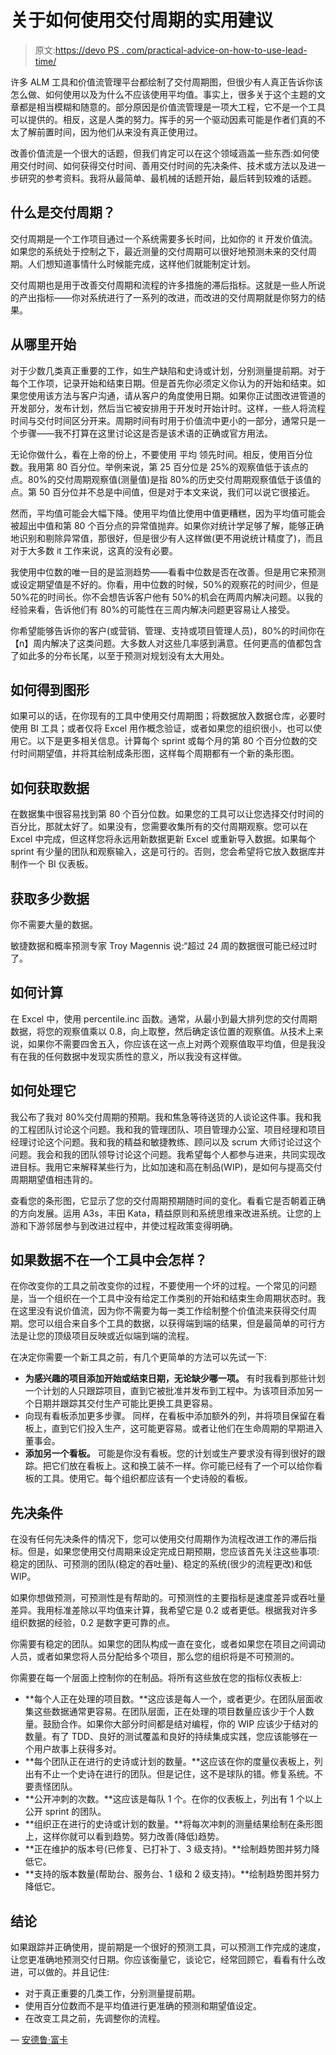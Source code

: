 # 关于如何使用交付周期的实用建议

> 原文:[https://devo PS . com/practical-advice-on-how-to-use-lead-time/](https://devops.com/practical-advice-on-how-to-use-lead-time/)

许多 ALM 工具和价值流管理平台都绘制了交付周期图，但很少有人真正告诉你该怎么做、如何使用以及为什么不应该使用平均值。事实上，很多关于这个主题的文章都是相当模糊和随意的。部分原因是价值流管理是一项大工程，它不是一个工具可以提供的。相反，这是人类的努力。挥手的另一个驱动因素可能是作者们真的不太了解前置时间，因为他们从来没有真正使用过。

改善价值流是一个很大的话题，但我们肯定可以在这个领域涵盖一些东西:如何使用交付时间、如何获得交付时间、善用交付时间的先决条件、技术或方法以及进一步研究的参考资料。我将从最简单、最机械的话题开始，最后转到较难的话题。

## 什么是交付周期？

交付周期是一个工作项目通过一个系统需要多长时间，比如你的 it 开发价值流。如果您的系统处于控制之下，最近测量的交付周期可以很好地预测未来的交付周期。人们想知道事情什么时候能完成，这样他们就能制定计划。

交付周期也是用于改善交付周期和流程的许多措施的滞后指标。这就是一些人所说的产出指标——你对系统进行了一系列的改进，而改进的交付周期就是你努力的结果。

## **从哪里开始**

对于少数几类真正重要的工作，如生产缺陷和史诗或计划，分别测量提前期。对于每个工作项，记录开始和结束日期。但是首先你必须定义你认为的开始和结束。如果您使用该方法与客户沟通，请从客户的角度使用日期。如果你正试图改进管道的开发部分，发布计划，然后当它被安排用于开发时开始计时。这样，一些人将流程时间与交付时间区分开来。周期时间有时用于价值流中更小的一部分，通常只是一个步骤——我不打算在这里讨论这是否是该术语的正确或官方用法。

无论你做什么，看在上帝的份上，不要使用 平均 领先时间。相反，使用百分位数。我用第 80 百分位。举例来说，第 25 百分位是 25%的观察值低于该点的点。80%的交付周期观察值(测量值)是指 80%的历史交付周期观察值低于该值的点。第 50 百分位并不总是中间值，但是对于本文来说，我们可以说它很接近。

然而，平均值可能会大幅下降。使用平均值比使用中值更糟糕，因为平均值可能会被超出中值和第 80 个百分点的异常值抛弃。如果你对统计学足够了解，能够正确地识别和剔除异常值，那很好，但是很少有人这样做(更不用说统计精度了)，而且对于大多数 it 工作来说，这真的没有必要。

我使用中位数的唯一目的是监测趋势——看看中位数是否在改善。但是用它来预测或设定期望值是不好的。你看，用中位数的时候，50%的观察花的时间少，但是 50%花的时间长。你不会想告诉客户他有 50%的机会在两周内解决问题。以我的经验来看，告诉他们有 80%的可能性在三周内解决问题更容易让人接受。

你希望能够告诉你的客户(或营销、管理、支持或项目管理人员)，80%的时间你在【n】周内解决了这类问题。大多数人对这些几率感到满意。任何更高的值都包含了如此多的分布长尾，以至于预测对规划没有太大用处。

## **如何得到图形**

如果可以的话，在你现有的工具中使用交付周期图；将数据放入数据仓库，必要时使用 BI 工具；或者仅将 Excel 用作概念验证，或者如果您的组织很小，也可以使用它。以下是更多相关信息。计算每个 sprint 或每个月的第 80 个百分位数的交付时间期望值，并将其绘制成条形图，这样每个周期都有一个新的条形图。

## **如何获取数据**

在数据集中很容易找到第 80 个百分位数。如果您的工具可以让您选择交付时间的百分比，那就太好了。如果没有，您需要收集所有的交付周期观察。您可以在 Excel 中完成，但这样您将永远用新数据更新 Excel 或重新导入数据。如果每个 sprint 有少量的团队和观察输入，这是可行的。否则，您会希望将它放入数据库并制作一个 BI 仪表板。

## **获取多少数据**

你不需要大量的数据。

敏捷数据和概率预测专家 Troy Magennis 说:“超过 24 周的数据很可能已经过时了。

## **如何计算**

在 Excel 中，使用 percentile.inc 函数。通常，从最小到最大排列您的交付周期数据，将您的观察值乘以 0.8，向上取整，然后确定该位置的观察值。从技术上来说，如果你不需要四舍五入，你应该在这一点上对两个观察值取平均值，但是我没有在我的任何数据中发现实质性的意义，所以我没有这样做。

## **如何处理它**

我公布了我对 80%交付周期的预期。我和焦急等待送货的人谈论这件事。我和我的工程团队讨论这个问题。我和我的管理团队、项目管理办公室、项目经理和项目经理讨论这个问题。我和我的精益和敏捷教练、顾问以及 scrum 大师讨论过这个问题。我会和我的团队领导讨论这个问题。我希望每个人都参与进来，共同实现改进目标。我用它来解释某些行为，比如加速和高在制品(WIP)，是如何与提高交付周期期望值相违背的。

查看您的条形图，它显示了您的交付周期预期随时间的变化。看看它是否朝着正确的方向发展。运用 A3s，丰田 Kata，精益原则和系统思维来改进系统。让您的上游和下游邻居参与到改进过程中，并使过程政策变得明确。

## 如果数据不在一个工具中会怎样？

在你改变你的工具之前改变你的过程，不要使用一个坏的过程。一个常见的问题是，当一个组织在一个工具中没有给定工作类别的开始和结束生命周期状态时。我在这里没有说价值流，因为你不需要为每一类工作绘制整个价值流来获得交付周期。您可以组合来自多个工具的数据，以获得端到端的结果，但是最简单的可行方法是让您的顶级项目反映或近似端到端的流程。

在决定你需要一个新工具之前，有几个更简单的方法可以先试一下:

*   **为感兴趣的项目添加开始或结束日期，无论缺少哪一项。** 有时我看到那些计划一个计划的人只跟踪项目，直到它被批准并发布到工程中。为该项目添加另一个日期并跟踪其交付生产可能比更换工具更容易。
*   向现有看板添加更多步骤。 同样，在看板中添加额外的列，并将项目保留在看板上，直到它们投入生产，这可能更容易。或者让他们在生命周期的早期进入董事会。
*   **添加另一个看板。** 可能是你没有看板。您的计划或生产要求没有得到很好的跟踪。把它们放在看板上。这和换工装不一样。你可能已经有了一个可以给你看板的工具。使用它。每个组织都应该有一个史诗般的看板。

## **先决条件**

在没有任何先决条件的情况下，您可以使用交付周期作为流程改进工作的滞后指标。但是，如果您使用交付周期来设定完成日期预期，您应该首先关注这些事项:稳定的团队、可预测的团队(稳定的吞吐量)、稳定的系统(很少的流程更改)和低 WIP。

如果你想做预测，可预测性是有帮助的。可预测性的主要指标是速度差异或吞吐量差异。我用标准差除以平均值来计算，我希望它是 0.2 或者更低。根据我对许多组织数据的经验，0.2 是数字更可靠的点。

你需要有稳定的团队。如果您的团队构成一直在变化，或者如果您在项目之间调动人员，或者如果您将人员分配给多个项目，那么您的组织将是不可预测的。

你需要在每一个层面上控制你的在制品。将所有这些放在您的指标仪表板上:

*   **每个人正在处理的项目数。**这应该是每人一个，或者更少。在团队层面收集这些数据通常更容易。在团队层面，正在处理的项目数量应该少于个人数量。鼓励合作。如果你大部分时间都是结对编程，你的 WIP 应该少于结对的数量。有了 TDD、良好的测试覆盖和良好的持续集成实践，您应该能够在一个用户故事上获得多对。
*   **每个团队正在进行的史诗或计划的数量。**这应该在你的度量仪表板上，列出有不止一个史诗在进行的团队。但是记住，这不是球队的错。修复系统。不要责怪团队。
*   **公开冲刺的次数。**这应该是每队 1 个。在你的仪表板上，列出有 1 个以上公开 sprint 的团队。
*   **组织正在进行的史诗或计划的数量。**将每次冲刺的测量结果绘制在条形图上，这样你就可以看到趋势。努力改善(降低)趋势。
*   **正在维护的版本号(已修复、已打补丁、3 级支持)。**绘制趋势图并努力降低它。
*   **支持的版本数量(帮助台、服务台、1 级和 2 级支持)。**绘制趋势图并努力降低它。

## **结论**

如果跟踪并正确使用，提前期是一个很好的预测工具，可以预测工作完成的速度，让您更准确地预测交付日期。你应该衡量它，谈论它，经常回顾它，看看有什么改进，可以做的。并且记住:

*   对于真正重要的几类工作，分别测量提前期。
*   使用百分位数而不是平均值进行更准确的预测和期望值设定。
*   在改变工具之前，先调整你的流程。

— [安德鲁·富卡](https://devops.com/author/andrew-fuqua/)